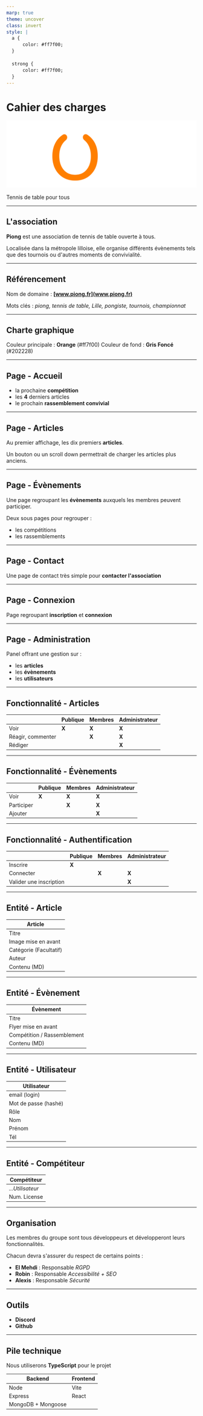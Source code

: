 ```yaml
---
marp: true
theme: uncover
class: invert
style: |
  a {
      color: #ff7f00;
  }

  strong {
      color: #ff7f00;
  }
---
```


<!-- _footer: EL AINE El Mehdi - THOMAS Robin - BONAL Alexis -->

# Cahier des charges

![width:500](logo-piong.svg)

Tennis de table pour tous

---

<!-- paginate: true -->

## L'association

**Piong** est une association de tennis de table ouverte à tous.

Localisée dans la métropole lilloise, elle organise différents évènements tels que des tournois ou d'autres moments de convivialité.

---

## Référencement

Nom de domaine : **[www.piong.fr](www.piong.fr)**

Mots clés : _piong, tennis de table, Lille, pongiste, tournois, championnat_

---

## Charte graphique

Couleur principale : **Orange** (#ff7f00)
Couleur de fond : **Gris Foncé** (#202228)

---

## Page - Accueil

- la prochaine **compétition**
- les **4** derniers articles
- le prochain **rassemblement convivial**

---

## Page - Articles

Au premier affichage, les dix premiers **articles**.

Un bouton ou un scroll down permettrait de charger les articles plus anciens.

---

## Page - Évènements

Une page regroupant les **évènements** auxquels les membres peuvent participer.

Deux sous pages pour regrouper :

- les compétitions
- les rassemblements

---

## Page - Contact

Une page de contact très simple pour
**contacter l'association**

---

## Page - Connexion

Page regroupant **inscription** et **connexion**

---

## Page - Administration

Panel offrant une gestion sur :

- les **articles**
- les **évènements**
- les **utilisateurs**

---

## Fonctionnalité - Articles

|                   | Publique | Membres | Administrateur |
| ----------------- | -------- | ------- | -------------- |
| Voir              | **X**    | **X**   | **X**          |
| Réagir, commenter |          | **X**   | **X**          |
| Rédiger           |          |         | **X**          |

---

## Fonctionnalité - Évènements

|            | Publique | Membres | Administrateur |
| ---------- | -------- | ------- | -------------- |
| Voir       | **X**    | **X**   | **X**          |
| Participer |          | **X**   | **X**          |
| Ajouter    |          |         | **X**          |

---

## Fonctionnalité - Authentification

|                         | Publique | Membres | Administrateur |
| ----------------------- | -------- | ------- | -------------- |
| Inscrire                | **X**    |         |                |
| Connecter               |          | **X**   | **X**          |
| Valider une inscription |          |         | **X**          |

---

## Entité - Article

| **Article**            |
| ---------------------- |
| Titre                  |
| Image mise en avant    |
| Catégorie (Facultatif) |
| Auteur                 |
| Contenu (MD)           |

---

## Entité - Évènement

| **Évènement**               |
| --------------------------- |
| Titre                       |
| Flyer mise en avant         |
| Compétition / Rassemblement |
| Contenu (MD)                |

---

## Entité - Utilisateur

| **Utilisateur**      |
| -------------------- |
| email (login)        |
| Mot de passe (hashé) |
| Rôle                 |
| Nom                  |
| Prénom               |
| Tél                  |

---

## Entité - Compétiteur

| **Compétiteur**  |
| ---------------- |
| _...Utilisateur_ |
| Num. License     |

---

## Organisation

Les membres du groupe sont tous développeurs et développeront leurs fonctionnalités.

Chacun devra s'assurer du respect de certains points :

- **El Mehdi** : Responsable _RGPD_
- **Robin** : Responsable _Accessibilité + SEO_
- **Alexis** : Responsable _Sécurité_

---

## Outils

- **Discord**
- **Github**

---

## Pile technique

Nous utiliserons **TypeScript** pour le projet

| **Backend**        | **Frontend** |
| ------------------ | ------------ |
| Node               | Vite         |
| Express            | React        |
| MongoDB + Mongoose |              |

